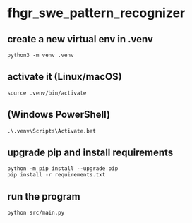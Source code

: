 # fhgr_swe_pattern_recognizer

## create a new virtual env in .venv
```
python3 -m venv .venv
```
## activate it (Linux/macOS)
```
source .venv/bin/activate
```
## (Windows PowerShell)
```
.\.venv\Scripts\Activate.bat
```

## upgrade pip and install requirements
```
python -m pip install --upgrade pip
pip install -r requirements.txt
```

## run the program
```
python src/main.py
```